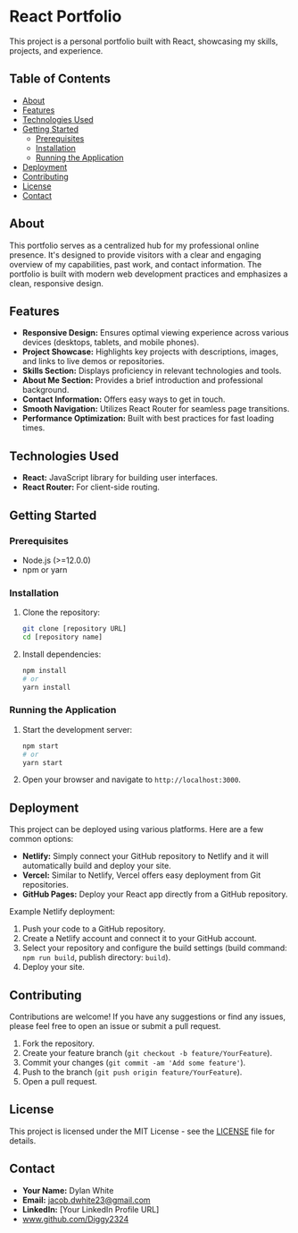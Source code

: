 # React Portfolio

This project is a personal portfolio built with React, showcasing my skills, projects, and experience.

## Table of Contents

- [About](#about)
- [Features](#features)
- [Technologies Used](#technologies-used)
- [Getting Started](#getting-started)
  - [Prerequisites](#prerequisites)
  - [Installation](#installation)
  - [Running the Application](#running-the-application)
- [Deployment](#deployment)
- [Contributing](#contributing)
- [License](#license)
- [Contact](#contact)

## About

This portfolio serves as a centralized hub for my professional online presence. It's designed to provide visitors with a clear and engaging overview of my capabilities, past work, and contact information. The portfolio is built with modern web development practices and emphasizes a clean, responsive design.

## Features

-   **Responsive Design:** Ensures optimal viewing experience across various devices (desktops, tablets, and mobile phones).
-   **Project Showcase:** Highlights key projects with descriptions, images, and links to live demos or repositories.
-   **Skills Section:** Displays proficiency in relevant technologies and tools.
-   **About Me Section:** Provides a brief introduction and professional background.
-   **Contact Information:** Offers easy ways to get in touch.
-   **Smooth Navigation:** Utilizes React Router for seamless page transitions.
-   **Performance Optimization:** Built with best practices for fast loading times.

## Technologies Used

-   **React:** JavaScript library for building user interfaces.
-   **React Router:** For client-side routing.

## Getting Started

### Prerequisites

-   Node.js (>=12.0.0)
-   npm or yarn

### Installation

1.  Clone the repository:

    ```bash
    git clone [repository URL]
    cd [repository name]
    ```

2.  Install dependencies:

    ```bash
    npm install
    # or
    yarn install
    ```

### Running the Application

1.  Start the development server:

    ```bash
    npm start
    # or
    yarn start
    ```

2.  Open your browser and navigate to `http://localhost:3000`.

## Deployment

This project can be deployed using various platforms. Here are a few common options:

-   **Netlify:** Simply connect your GitHub repository to Netlify and it will automatically build and deploy your site.
-   **Vercel:** Similar to Netlify, Vercel offers easy deployment from Git repositories.
-   **GitHub Pages:** Deploy your React app directly from a GitHub repository.

Example Netlify deployment:

1.  Push your code to a GitHub repository.
2.  Create a Netlify account and connect it to your GitHub account.
3.  Select your repository and configure the build settings (build command: `npm run build`, publish directory: `build`).
4.  Deploy your site.

## Contributing

Contributions are welcome! If you have any suggestions or find any issues, please feel free to open an issue or submit a pull request.

1.  Fork the repository.
2.  Create your feature branch (`git checkout -b feature/YourFeature`).
3.  Commit your changes (`git commit -am 'Add some feature'`).
4.  Push to the branch (`git push origin feature/YourFeature`).
5.  Open a pull request.

## License

This project is licensed under the MIT License - see the [LICENSE](LICENSE) file for details.

## Contact

-   **Your Name:** Dylan White
-   **Email:** jacob.dwhite23@gmail.com
-   **LinkedIn:** [Your LinkedIn Profile URL]
-    www.github.com/Diggy2324